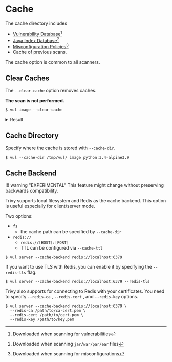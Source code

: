 # Cache
The cache directory includes 

- [Vulnerability Database][vul-db][^1]
- [Java Index Database][vul-java-db][^2]
- [Misconfiguration Policies][misconf-policies][^3]
- Cache of previous scans.
 
The cache option is common to all scanners.

## Clear Caches
The `--clear-cache` option removes caches.

**The scan is not performed.**

```
$ vul image --clear-cache
```

<details>
<summary>Result</summary>

```
2019-11-15T15:13:26.209+0200    INFO    Reopening vulnerability DB
2019-11-15T15:13:26.209+0200    INFO    Removing image caches...
```

</details>

## Cache Directory
Specify where the cache is stored with `--cache-dir`.

```
$ vul --cache-dir /tmp/vul/ image python:3.4-alpine3.9
```

## Cache Backend
!!! warning "EXPERIMENTAL"
    This feature might change without preserving backwards compatibility.

Trivy supports local filesystem and Redis as the cache backend. This option is useful especially for client/server mode.

Two options:

- `fs`
    - the cache path can be specified by `--cache-dir`
- `redis://`
    - `redis://[HOST]:[PORT]`
    - TTL can be configured via `--cache-ttl`

```
$ vul server --cache-backend redis://localhost:6379
```

If you want to use TLS with Redis, you can enable it by specifying the `--redis-tls` flag.

```shell
$ vul server --cache-backend redis://localhost:6379 --redis-tls
```

Trivy also supports for connecting to Redis with your certificates.
You need to specify `--redis-ca` , `--redis-cert` , and `--redis-key` options.

```
$ vul server --cache-backend redis://localhost:6379 \
  --redis-ca /path/to/ca-cert.pem \
  --redis-cert /path/to/cert.pem \
  --redis-key /path/to/key.pem
```

[vul-db]: ./db.md#vulnerability-database
[vul-java-db]: ./db.md#java-index-database
[misconf-policies]: ../scanner/misconfiguration/policy/builtin.md

[^1]: Downloaded when scanning for vulnerabilities
[^2]: Downloaded when scanning `jar/war/par/ear` files
[^3]: Downloaded when scanning for misconfigurations